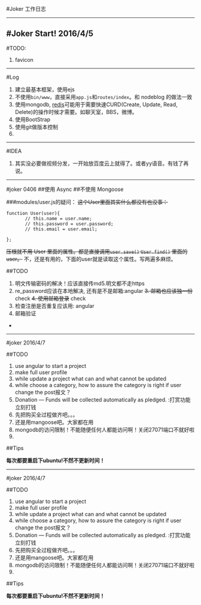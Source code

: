 #Joker 工作日志

---
#Joker Start! 2016/4/5
---
#TODO:
1. favicon


---
#Log
1. 建立最基本框架，使用ejs
2. 不使用`bin/www`，直接采用`app.js`和`routes/index`。和 nodeblog 的做法一致
3. 使用mongodb, [redis](https://github.com/nswbmw/N-drifter/wiki/第1章-初识-Redis)可能用于需要快速CURD(Create, Update, Read, Delete)的操作时候才需要。如聊天室，BBS，微博。
4. 使用BootStrap
5. 使用git做版本控制
6. 

---
#IDEA
1. 其实没必要做视频分发，一开始放百度云上就得了。或者yy语音。有钱了再说。

---

#joker 0406
##使用 Async 
##不使用 Mongoose

###modules/user.js的疑问：
~~这个User里面其实什么都没有也没事：~~
```
function User(user){
       // this.name = user.name;
       // this.password = user.password;
       // this.email = user.email;

};
```

~~压根就不用 User 里面的属性。都是直接调用`user.save()` `User.find()` 里面的user。~~
不，还是有用的，下面的user就是读取这个属性。写两遍多麻烦。

##TODO
1. 明文传输密码的解决！应该直接传md5.明文都不走https
2. re_password应该在本地解决, 还有是不是邮箱:angular
~~3. 邮箱也应该独一份~~ check
~~4. 使用邮箱登录~~ check
5. 检查注册是否重复应该用: angular
6. 邮箱验证

-

---

#joker 2016/4/7

##TODO

1. use angular to start a project
2. make full user profile
3. while update a project what can and what cannot be updated
4. while choose a category, how to assure the category is right if user change the post报文？
5. Donation — Funds will be collected automatically as pledged. :打赏功能立刻打钱
6. 先把购买全过程做齐吧。。。
7. 还是用mangoose吧。大家都在用
8. mongodb的访问限制！不能随便任何人都能访问啊！关闭27071端口不就好啦
9. 



##Tips

**每次都要重启下ubuntu!不然不更新时间！**

---

#joker 2016/4/7

##TODO

1. use angular to start a project
2. make full user profile
3. while update a project what can and what cannot be updated
4. while choose a category, how to assure the category is right if user change the post报文？
5. Donation — Funds will be collected automatically as pledged. :打赏功能立刻打钱
6. 先把购买全过程做齐吧。。。
7. 还是用mangoose吧。大家都在用
8. mongodb的访问限制！不能随便任何人都能访问啊！关闭27071端口不就好啦
9. 



##Tips

**每次都要重启下ubuntu!不然不更新时间！**